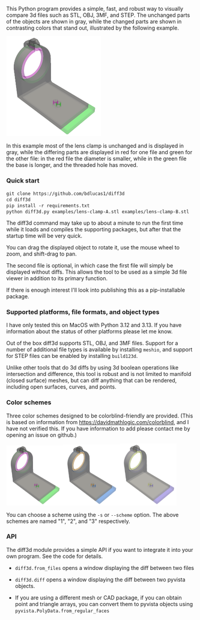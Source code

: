 This Python program provides a simple, fast, and robust way to visually
compare 3d files such as STL, OBJ, 3MF, and STEP. The unchanged parts
of the objects are shown in gray, while the changed parts are shown in
contrasting colors that stand out, illustrated by the following
example.

<img src="examples/scheme1.png" width="50%">

In this example most of the lens clamp is unchanged and is displayed
in gray, while the differing parts are displayed in red for one file
and green for the other file: in the red file the diameter is smaller,
while in the green file the base is longer, and the threaded hole has
moved.


### Quick start

    git clone https://github.com/bdlucas1/diff3d
    cd diff3d
    pip install -r requirements.txt
    python diff3d.py examples/lens-clamp-A.stl examples/lens-clamp-B.stl

The diff3d command may take up to about a minute to run the first time
while it loads and compiles the supporting packages, but after that
the startup time will be very quick.

You can drag the displayed object to rotate it, use the mouse wheel to
zoom, and shift-drag to pan.

The second file is optional, in which case the first file will simply
be displayed without diffs. This allows the tool to be used as a
simple 3d file viewer in addition to its primary function.

If there is enough interest I'll look into publishing this as a
pip-installable package.


### Supported platforms, file formats, and object types

I have only tested this on MacOS with Python 3.12 and 3.13. If you
have information about the status of other platforms please let me know.

Out of the box diff3d supports STL, OBJ, and 3MF files. Support for a
number of additional file types is available by installing `meshio`,
and support for STEP files can be enabled by installing `build123d`.

Unlike other tools that do 3d diffs by using 3d boolean operations
like intersection and difference, this tool is robust and is not
limited to manifold (closed surface) meshes, but can diff anything that
can be rendered, including open surfaces, curves, and points.


### Color schemes

Three color schemes designed to be colorblind-friendly are
provided. (This is based on information from
https://davidmathlogic.com/colorblind, and I have not verified
this. If you have information to add please contact me by opening an
issue on github.)

<img src="examples/scheme1.png" width="30%"><img src="examples/scheme2.png" width="30%"><img src="examples/scheme3.png" width="30%">

You can choose a scheme using the `-s` or `--scheme` option.  The
above schemes are named "1", "2", and "3" respectively.


### API

The diff3d module provides a simple API if you want to integrate it
into your own program. See the code for details.

* `diff3d.from_files` opens a window displaying the diff between two files

* `diff3d.diff` opens a window displaying the diff between two pyvista objects.

* If you are using a different mesh or CAD package, if you can obtain
  point and triangle arrays, you can convert them to pyvista objects
  using `pyvista.PolyData.from_regular_faces`
